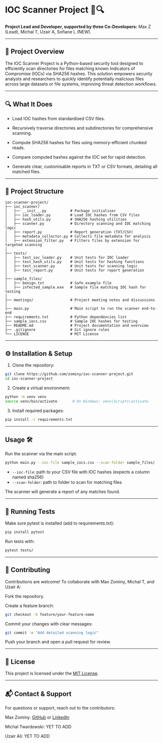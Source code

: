 # IOC Scanner Project 🐍🔍

**Project Lead and Developer, supported by three Co-Developers:** Max Z (Lead), Michal T, Uzair A, Sofiane L (NEW).

---

## 🚀 Project Overview

The IOC Scanner Project is a Python-based security tool designed to efficiently scan directories for files matching known Indicators of Compromise (IOCs) via SHA256 hashes. This solution empowers security analysts and researchers to quickly identify potentially malicious files across large datasets or file systems, improving threat detection workflows.

---

## 🔍 What It Does

- Load IOC hashes from standardised CSV files.

- Recursively traverse directories and subdirectories for comprehensive scanning.

- Compute SHA256 hashes for files using memory-efficient chunked reads.

- Compare computed hashes against the IOC set for rapid detection.

- Generate clear, customisable reports in TXT or CSV formats, detailing all matched files.

---

## 📁 Project Structure

```
ioc-scanner-project/
├── ioc_scanner/
│   ├── __init__.py           # Package initialiser
│   ├── ioc_loader.py         # Load IOC hashes from CSV files
│   ├── hash_utils.py         # SHA256 hashing utilities
│   ├── scanner.py            # Directory scanning and IOC matching logic
│   ├── report.py             # Report generation (TXT/CSV)
│   ├── metadata_collector.py # Collects file metadata for analysis
│   ├── extension_filter.py   # Filters files by extension for targeted scanning
│
├── tests/
│   ├── test_ioc_loader.py    # Unit tests for IOC loader
│   ├── test_hash_utils.py    # Unit tests for hashing functions
│   ├── test_scanner.py       # Unit tests for scanning logic
│   ├── test_report.py        # Unit tests for report generation
│
├── sample_files/
│   ├── benign.txt            # Safe example file
│   ├── infected_sample.exe   # Sample file matching IOC hash for testing
│
├── meetings/                 # Project meeting notes and discussions
│
├── main.py                   # Main script to run the scanner end-to-end
├── requirements.txt          # Python dependencies list
├── sample_iocs.csv           # Sample IOC hashes for testing
├── README.md                 # Project documentation and overview
├── .gitignore                # Git ignore rules
└── LICENSE                   # MIT License
```

---

## ⚙️ Installation & Setup

1. Clone the repository:

```bash
git clone https://github.com/zominy/ioc-scanner-project.git
cd ioc-scanner-project
```
2. Create a virtual environment:

```bash
python -m venv venv
source venv/bin/activate       # On Windows: venv\Scripts\activate
```
3. Install required packages:

```bash
pip install -r requirements.txt
```

---

## Usage 🛠
Run the scanner via the main script:

```bash
python main.py --ioc-file sample_iocs.csv --scan-folder sample_files/
```
- `--ioc-file`: path to your CSV file with IOC hashes (expects a column named sha256)
- `--scan-folder`: path to folder to scan for matching files

The scanner will generate a report of any matches found.

---

## 🧪 Running Tests

Make sure pytest is installed (add to requirements.txt):

```bash
pip install pytest
```
Run tests with:

```bash
pytest tests/
```

---

## 🤝 Contributing

Contributions are welcome! To collaborate with Max Zominy, Michal T, and Uzair A:

Fork the repository.

Create a feature branch:

```bash
git checkout -b feature/your-feature-name
```
Commit your changes with clear messages:

```bash
git commit -m "Add detailed scanning logic"
```

Push your branch and open a pull request for review.

---

## 📄 License

This project is licensed under the [MIT License](https://mit-license.org/).

---

## 📬 Contact & Support

For questions or support, reach out to the contributors:

Max Zominy: [GitHub](https://github.com/zominy) or [LinkedIn](https://www.linkedin.com/in/max-zominy-85ba92310/)

Michal Twardowski: YET TO ADD

Uzair Ali: YET TO ADD

